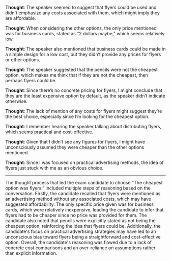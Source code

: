 **Thought**: The speaker seemed to suggest that flyers could be used and didn't emphasize any costs associated with them, which might imply they are affordable.

**Thought**: When considering the other options, the only price mentioned was for business cards, stated as "2 dollars maybe," which seems relatively low.

**Thought**: The speaker also mentioned that business cards could be made in a simple design for a low cost, but they didn’t provide any prices for flyers or other options.

**Thought**: The speaker suggested that the pencils were not the cheapest option, which makes me think that if they are not the cheapest, then perhaps flyers could be.

**Thought**: Since there’s no concrete pricing for flyers, I might conclude that they are the least expensive option by default, as the speaker didn’t indicate otherwise.

**Thought**: The lack of mention of any costs for flyers might suggest they’re the best choice, especially since I’m looking for the cheapest option.

**Thought**: I remember hearing the speaker talking about distributing flyers, which seems practical and cost-effective.

**Thought**: Given that I didn’t see any figures for flyers, I might have unconsciously assumed they were cheaper than the other options mentioned.

**Thought**: Since I was focused on practical advertising methods, the idea of flyers just stuck with me as an obvious choice.

---

The thought process that led the exam candidate to choose "The cheapest option was flyers." included multiple steps of reasoning based on the conversation. Firstly, the candidate recalled that flyers were mentioned as an advertising method without any associated costs, which may have suggested affordability. The only specific price given was for business cards, which were relatively inexpensive, leading the candidate to infer that flyers had to be cheaper since no price was provided for them. The candidate also noted that pencils were explicitly stated as not being the cheapest option, reinforcing the idea that flyers could be. Additionally, the candidate's focus on practical advertising strategies may have led to an unconscious bias toward flyers being a straightforward and cost-effective option. Overall, the candidate's reasoning was flawed due to a lack of concrete cost comparisons and an over-reliance on assumptions rather than explicit information.